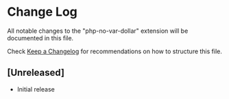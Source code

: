 # Change Log

All notable changes to the "php-no-var-dollar" extension will be documented in this file.

Check [Keep a Changelog](http://keepachangelog.com/) for recommendations on how to structure this file.

## [Unreleased]

- Initial release